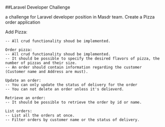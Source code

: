 ##Laravel Developer Challenge

a challenge for Laravel developer position in Masdr team. Create a Pizza order application

 Add Pizza:
 
    -- All crud functionality shoud be implemented.

    Order pizza:
    -- All crud functionality shoud be implemented.
    -- It should be possible to specify the desired flavors of pizza, the number of pizzas and their size.
    -- An order should contain information regarding the customer (Customer name and Address are must).

    Update an order:
    -- You can only update the status of delivery for the order
    -- You can not delete an order unless it's delieverd.

    Retrieve an order:
    -- It should be possible to retrieve the order by id or name.

    List orders:
    -- List all the orders at once.
    -- Filter orders by customer name or the status of delivery.
